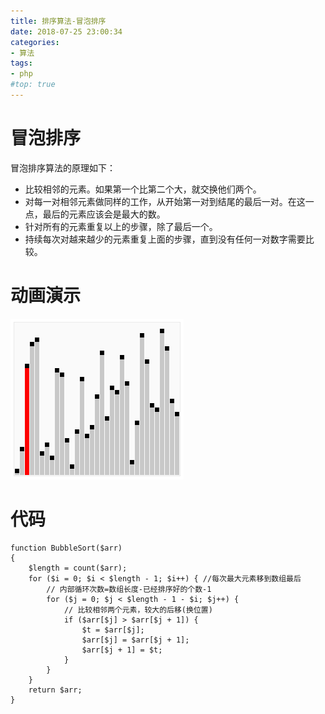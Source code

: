 ```yaml
---
title: 排序算法-冒泡排序
date: 2018-07-25 23:00:34
categories:
- 算法
tags:
- php
#top: true
---
```




# 冒泡排序

冒泡排序算法的原理如下：
- 比较相邻的元素。如果第一个比第二个大，就交换他们两个。
- 对每一对相邻元素做同样的工作，从开始第一对到结尾的最后一对。在这一点，最后的元素应该会是最大的数。
- 针对所有的元素重复以上的步骤，除了最后一个。
- 持续每次对越来越少的元素重复上面的步骤，直到没有任何一对数字需要比较。


# 动画演示

<img src="/img/bubbleSor.gif">

# 代码
```
function BubbleSort($arr)
{
    $length = count($arr);
    for ($i = 0; $i < $length - 1; $i++) { //每次最大元素移到数组最后
        // 内部循环次数=数组长度-已经排序好的个数-1
        for ($j = 0; $j < $length - 1 - $i; $j++) {
            // 比较相邻两个元素，较大的后移(换位置)
            if ($arr[$j] > $arr[$j + 1]) {
                $t = $arr[$j];
                $arr[$j] = $arr[$j + 1];
                $arr[$j + 1] = $t;
            }
        }
    }
    return $arr;
}


```



